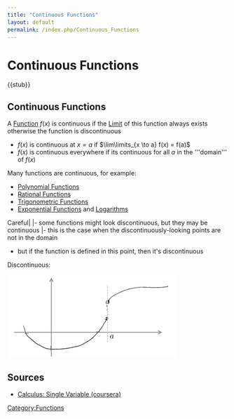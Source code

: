 ```yaml
---
title: "Continuous Functions"
layout: default
permalink: /index.php/Continuous_Functions
---
```


# Continuous Functions

{{stub}}

## Continuous Functions
A [Function](Function) $f(x)$ is continuous if the [Limit](Limit) of this function always exists
otherwise the function is discontinuous


- $f(x)$ is continuous at $x = a$ if $\lim\limits_{x \to a} f(x) = f(a)$ 
- $f(x)$ is continuous everywhere if its continuous for all $a$ in the '''domain''' of $f(x)$


Many functions are continuous, for example: 
- [Polynomial Functions](Polynomial_Functions)
- [Rational Functions](Rational_Functions)
- [Trigonometric Functions](Trigonometric_Functions)
- [Exponential Functions](Exponential_Functions) and [Logarithms](Logarithms)


Careful|   |- some functions might look discontinuous, but they may be continuous |- this is the case when the discontinuously-looking points are not in the domain 
- but if the function is defined in this point, then it's discontinuous 

Discontinuous: 

<img src="https://raw.githubusercontent.com/alexeygrigorev/wiki-figures/master/crs/calc/limit-discontinuity.png" alt="Image">


## Sources
- [Calculus: Single Variable (coursera)](Calculus__Single_Variable_(coursera))

[Category:Functions](Category_Functions)